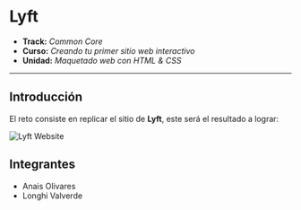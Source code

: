 # Lyft

* **Track:** _Common Core_
* **Curso:** _Creando tu primer sitio web interactivo_
* **Unidad:** _Maquetado web con HTML & CSS_

***

## Introducción

El reto consiste en replicar el sitio de **Lyft**, este será el resultado
a lograr:

![Lyft Website](docs/fullpage.png)

## Integrantes

* Anais Olivares
* Longhi Valverde
